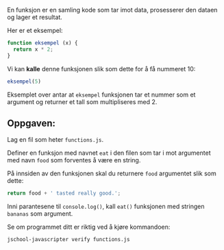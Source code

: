 En funksjon er en samling kode som tar imot data, prosesserer den dataen og lager et resultat.


Her er et eksempel:

```js
function eksempel (x) {
  return x * 2;
}
```

Vi kan **kalle** denne funksjonen slik som dette for å få nummeret 10:

```js
eksempel(5)
```

Eksemplet over antar at `eksempel` funksjonen tar et nummer som et argument og returner et tall som multipliseres med 2.

## Oppgaven:

Lag en fil som heter `functions.js`.

Definer en funksjon med navnet `eat` i den filen som tar i mot argumentet med navn `food` som forventes å være en string.

På innsiden av den funksjonen skal du returnere `food` argumentet slik som dette:

```js
return food + ' tasted really good.';
```

Inni parantesene til `console.log()`, kall `eat()` funksjonen med stringen `bananas` som argument.

Se om programmet ditt er riktig ved å kjøre kommandoen:

```bash
jschool-javascripter verify functions.js
```
